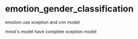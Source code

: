 # emotion_gender_classification

emotion use xception and cnn model

mnist's model have complete xception model
